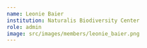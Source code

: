 ```yaml
---
name: Leonie Baier
institution: Naturalis Biodiversity Center
role: admin
image: src/images/members/leonie_baier.png
---
```


